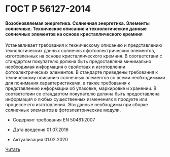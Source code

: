 # ГОСТ Р 56127-2014

#### Возобновляемая энергетика. Солнечная энергетика. Элементы солнечные. Техническое описание и технологические данные солнечных элементов на основе кристаллического кремния

Устанавливает требования к техническому описанию и представлению технологических данных солнечных фотоэлектрических элементов, изготовленных на основе кристаллического кремния. В соответствии с стандартом покупателю должна быть предоставлена минимально необходимая информация о свойствах и изготовлении фотоэлектрических элементов. В стандарте приведены требования к техническому описанию солнечных элементов со всеми необходимыми для понимания характеристиками, а также требования к представлению информации об упаковке, маркировке и хранении. В соответствии со стандартом покупателю должна быть предоставлена информация о любых существенных изменениях в продукте или процессе его изготовления. Эти данные необходимы при сборке солнечных элементов в фотоэлектрические модули.

- Содержит требования EN 50461:2007

- Дата введения	01.07.2016
- Актуализация	01.02.2020

<a href="~/files/56127-2014.pdf" onclick="openPdf('56127-2014.pdf', 'application/pdf');">Читать</a>